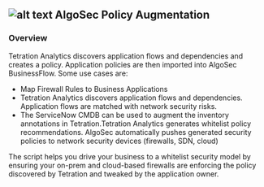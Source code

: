 ## ![alt text](https://github.com/techBeck03/Scratch/raw/master/ecoScripts/algosec/icon.png "Logo") AlgoSec Policy Augmentation

### Overview
Tetration Analytics discovers application flows and dependencies and creates a policy. Application policies are then imported into AlgoSec BusinessFlow. Some use cases are:

- Map Firewall Rules to Business Applications 
- Tetration Analytics discovers application flows and dependencies. Application flows are matched with network security risks.
- The ServiceNow CMDB can be used to augment the inventory annotations in Tetration.Tetration Analytics generates whitelist policy recommendations. AlgoSec automatically pushes generated security policies to network security devices (firewalls, SDN, cloud)

The script helps you drive your business to a whitelist security model by ensuring your on-prem and cloud-based firewalls are enforcing the policy discovered by Tetration and tweaked by the application owner.